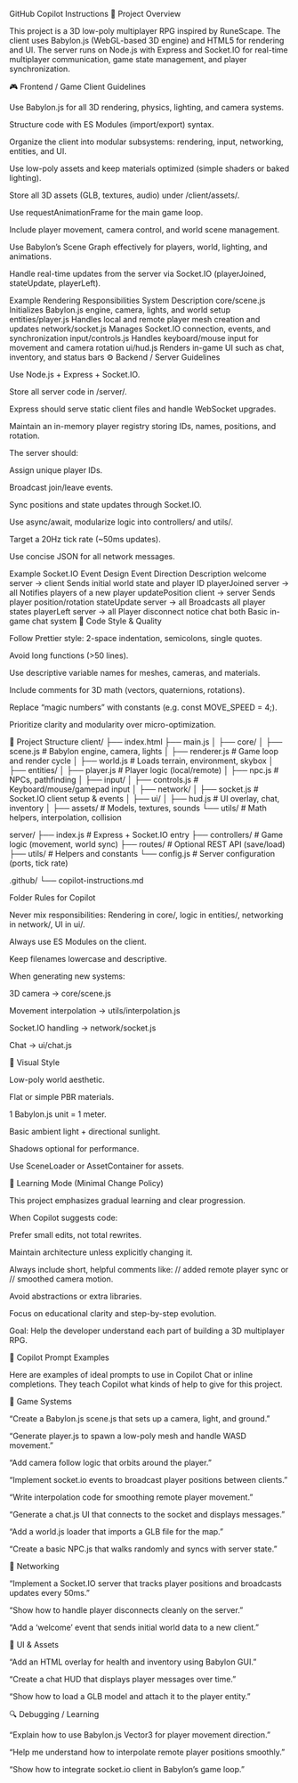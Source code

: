 GitHub Copilot Instructions
🧠 Project Overview

This project is a 3D low-poly multiplayer RPG inspired by RuneScape.
The client uses Babylon.js (WebGL-based 3D engine) and HTML5 for rendering and UI.
The server runs on Node.js with Express and Socket.IO for real-time multiplayer communication, game state management, and player synchronization.

🎮 Frontend / Game Client Guidelines

Use Babylon.js for all 3D rendering, physics, lighting, and camera systems.

Structure code with ES Modules (import/export) syntax.

Organize the client into modular subsystems: rendering, input, networking, entities, and UI.

Use low-poly assets and keep materials optimized (simple shaders or baked lighting).

Store all 3D assets (GLB, textures, audio) under /client/assets/.

Use requestAnimationFrame for the main game loop.

Include player movement, camera control, and world scene management.

Use Babylon’s Scene Graph effectively for players, world, lighting, and animations.

Handle real-time updates from the server via Socket.IO (playerJoined, stateUpdate, playerLeft).

Example Rendering Responsibilities
System	Description
core/scene.js	Initializes Babylon.js engine, camera, lights, and world setup
entities/player.js	Handles local and remote player mesh creation and updates
network/socket.js	Manages Socket.IO connection, events, and synchronization
input/controls.js	Handles keyboard/mouse input for movement and camera rotation
ui/hud.js	Renders in-game UI such as chat, inventory, and status bars
⚙️ Backend / Server Guidelines

Use Node.js + Express + Socket.IO.

Store all server code in /server/.

Express should serve static client files and handle WebSocket upgrades.

Maintain an in-memory player registry storing IDs, names, positions, and rotation.

The server should:

Assign unique player IDs.

Broadcast join/leave events.

Sync positions and state updates through Socket.IO.

Use async/await, modularize logic into controllers/ and utils/.

Target a 20Hz tick rate (~50ms updates).

Use concise JSON for all network messages.

Example Socket.IO Event Design
Event	Direction	Description
welcome	server → client	Sends initial world state and player ID
playerJoined	server → all	Notifies players of a new player
updatePosition	client → server	Sends player position/rotation
stateUpdate	server → all	Broadcasts all player states
playerLeft	server → all	Player disconnect notice
chat	both	Basic in-game chat system
🧩 Code Style & Quality

Follow Prettier style: 2-space indentation, semicolons, single quotes.

Avoid long functions (>50 lines).

Use descriptive variable names for meshes, cameras, and materials.

Include comments for 3D math (vectors, quaternions, rotations).

Replace “magic numbers” with constants (e.g. const MOVE_SPEED = 4;).

Prioritize clarity and modularity over micro-optimization.

📁 Project Structure
client/
├── index.html
├── main.js
│
├── core/
│   ├── scene.js          # Babylon engine, camera, lights
│   ├── renderer.js       # Game loop and render cycle
│   ├── world.js          # Loads terrain, environment, skybox
│
├── entities/
│   ├── player.js         # Player logic (local/remote)
│   ├── npc.js            # NPCs, pathfinding
│
├── input/
│   ├── controls.js       # Keyboard/mouse/gamepad input
│
├── network/
│   ├── socket.js         # Socket.IO client setup & events
│
├── ui/
│   ├── hud.js            # UI overlay, chat, inventory
│
├── assets/               # Models, textures, sounds
└── utils/                # Math helpers, interpolation, collision

server/
├── index.js              # Express + Socket.IO entry
├── controllers/          # Game logic (movement, world sync)
├── routes/               # Optional REST API (save/load)
├── utils/                # Helpers and constants
└── config.js             # Server configuration (ports, tick rate)

.github/
└── copilot-instructions.md

Folder Rules for Copilot

Never mix responsibilities:
Rendering in core/, logic in entities/, networking in network/, UI in ui/.

Always use ES Modules on the client.

Keep filenames lowercase and descriptive.

When generating new systems:

3D camera → core/scene.js

Movement interpolation → utils/interpolation.js

Socket.IO handling → network/socket.js

Chat → ui/chat.js

🎨 Visual Style

Low-poly world aesthetic.

Flat or simple PBR materials.

1 Babylon.js unit = 1 meter.

Basic ambient light + directional sunlight.

Shadows optional for performance.

Use SceneLoader or AssetContainer for assets.

🧠 Learning Mode (Minimal Change Policy)

This project emphasizes gradual learning and clear progression.

When Copilot suggests code:

Prefer small edits, not total rewrites.

Maintain architecture unless explicitly changing it.

Always include short, helpful comments like:
// added remote player sync or // smoothed camera motion.

Avoid abstractions or extra libraries.

Focus on educational clarity and step-by-step evolution.

Goal:
Help the developer understand each part of building a 3D multiplayer RPG.

💬 Copilot Prompt Examples

Here are examples of ideal prompts to use in Copilot Chat or inline completions.
They teach Copilot what kinds of help to give for this project.

🧩 Game Systems

“Create a Babylon.js scene.js that sets up a camera, light, and ground.”

“Generate player.js to spawn a low-poly mesh and handle WASD movement.”

“Add camera follow logic that orbits around the player.”

“Implement socket.io events to broadcast player positions between clients.”

“Write interpolation code for smoothing remote player movement.”

“Generate a chat.js UI that connects to the socket and displays messages.”

“Add a world.js loader that imports a GLB file for the map.”

“Create a basic NPC.js that walks randomly and syncs with server state.”

🧠 Networking

“Implement a Socket.IO server that tracks player positions and broadcasts updates every 50ms.”

“Show how to handle player disconnects cleanly on the server.”

“Add a ‘welcome’ event that sends initial world data to a new client.”

🎨 UI & Assets

“Add an HTML overlay for health and inventory using Babylon GUI.”

“Create a chat HUD that displays player messages over time.”

“Show how to load a GLB model and attach it to the player entity.”

🔍 Debugging / Learning

“Explain how to use Babylon.js Vector3 for player movement direction.”

“Help me understand how to interpolate remote player positions smoothly.”

“Show how to integrate socket.io client in Babylon’s game loop.”